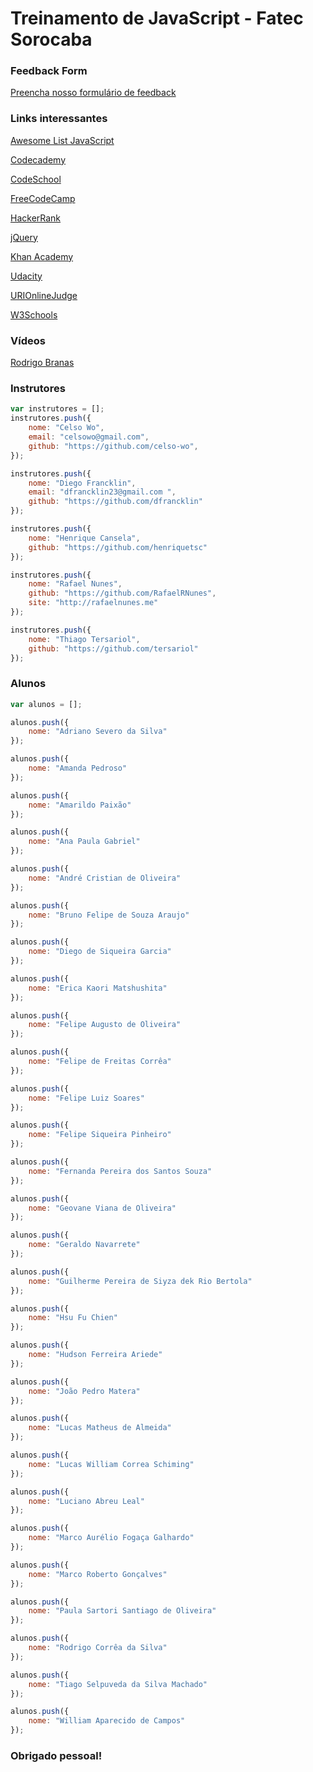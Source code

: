 # Treinamento de JavaScript - Fatec Sorocaba

### Feedback Form

[Preencha nosso formulário de feedback](http://goo.gl/forms/lrNKVJKYflkfHjIL2)

### Links interessantes

[Awesome List JavaScript](https://github.com/sorrycc/awesome-javascript)

[Codecademy](https://www.codecademy.com)

[CodeSchool](https://www.codeschool.com/)

[FreeCodeCamp](freecodecamp.com)

[HackerRank](http://hackerrank.com)

[jQuery](https://jquery.com)

[Khan Academy](https://pt.khanacademy.org/)

[Udacity](https://br.udacity.com/)

[URIOnlineJudge](https://www.urionlinejudge.com.br)

[W3Schools](w3schools.com)

### Vídeos

[Rodrigo Branas](https://www.youtube.com/user/rodrigobranas)

### Instrutores

```javascript
var instrutores = [];
instrutores.push({
    nome: "Celso Wo",
    email: "celsowo@gmail.com",
    github: "https://github.com/celso-wo",
});

instrutores.push({
    nome: "Diego Francklin",
    email: "dfrancklin23@gmail.com ",
    github: "https://github.com/dfrancklin"
});

instrutores.push({
    nome: "Henrique Cansela",
    github: "https://github.com/henriquetsc"
});

instrutores.push({
    nome: "Rafael Nunes",
    github: "https://github.com/RafaelRNunes",
    site: "http://rafaelnunes.me"
});

instrutores.push({
    nome: "Thiago Tersariol",
    github: "https://github.com/tersariol"
});
```

### Alunos

```javascript
var alunos = [];

alunos.push({
    nome: "Adriano Severo da Silva"
});

alunos.push({
    nome: "Amanda Pedroso"
});

alunos.push({
    nome: "Amarildo Paixão"
});

alunos.push({
    nome: "Ana Paula Gabriel"
});

alunos.push({
    nome: "André Cristian de Oliveira"
});

alunos.push({
    nome: "Bruno Felipe de Souza Araujo"
});

alunos.push({
    nome: "Diego de Siqueira Garcia"
});

alunos.push({
    nome: "Erica Kaori Matshushita"
});

alunos.push({
    nome: "Felipe Augusto de Oliveira"
});

alunos.push({
    nome: "Felipe de Freitas Corrêa"
});

alunos.push({
    nome: "Felipe Luiz Soares"
});

alunos.push({
    nome: "Felipe Siqueira Pinheiro"
});

alunos.push({
    nome: "Fernanda Pereira dos Santos Souza"
});

alunos.push({
    nome: "Geovane Viana de Oliveira"
});

alunos.push({
    nome: "Geraldo Navarrete"
});

alunos.push({
    nome: "Guilherme Pereira de Siyza dek Rio Bertola"
});

alunos.push({
    nome: "Hsu Fu Chien"
});

alunos.push({
    nome: "Hudson Ferreira Ariede"
});

alunos.push({
    nome: "João Pedro Matera"
});

alunos.push({
    nome: "Lucas Matheus de Almeida"
});

alunos.push({
    nome: "Lucas William Correa Schiming"
});

alunos.push({
    nome: "Luciano Abreu Leal"
});

alunos.push({
    nome: "Marco Aurélio Fogaça Galhardo"
});

alunos.push({
    nome: "Marco Roberto Gonçalves"
});

alunos.push({
    nome: "Paula Sartori Santiago de Oliveira"
});

alunos.push({
    nome: "Rodrigo Corrêa da Silva"
});

alunos.push({
    nome: "Tiago Selpuveda da Silva Machado"
});

alunos.push({
    nome: "William Aparecido de Campos"
});
```


### Obrigado pessoal!
